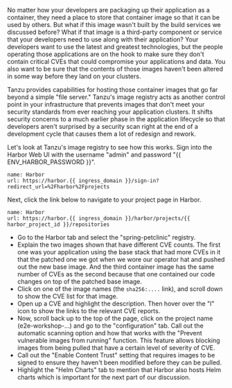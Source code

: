 No matter how your developers are packaging up their application as a container, they need a place to store that container image so that it can be used by others.  But what if this image wasn't built by the build services we discussed before?  What if that image is a third-party component or service that your developers need to use along with their application?  Your developers want to use the latest and greatest technologies, but the people operating those applications are on the hook to make sure they don't contain critical CVEs that could compromise your applications and data.  You also want to be sure that the contents of those images haven't been altered in some way before they land on your clusters.

Tanzu provides capabilities for hosting those container images that go far beyond a simple "file server."  Tanzu's image registry acts as another control point in your infrastructure that prevents images that don't meet your security standards from ever reaching your application clusters.  It shifts security concerns to a much earlier phase in the application lifecycle so that developers aren't surprised by a security scan right at the end of a development cycle that causes them a lot of redesign and rework.

Let's look at Tanzu's image registry to see how this works. Sign into the Harbor Web UI with the username "admin" and password "{{ ENV_HARBOR_PASSWORD }}".

```dashboard:create-dashboard
name: Harbor
url: https://harbor.{{ ingress_domain }}/sign-in?redirect_url=%2Fharbor%2Fprojects
```

Next, click the link below to navigate to your project page in Harbor.

```dashboard:reload-dashboard
name: Harbor
url: https://harbor.{{ ingress_domain }}/harbor/projects/{{ harbor_project_id }}/repositories
```

* Go to the Harbor tab and select the "spring-petclinic" registry.
* Explain the two images shown that have different CVE counts.  The first one was your application using the base stack that had more CVEs in it that the patched one we got when we wore our operator hat and pushed out the new base image.  And the third container image has the same number of CVEs as the second because that one contained our code changes on top of the patched base image.
* Click on one of the image names (the `sha256:....` link), and scroll down to show the CVE list for that image.
* Open up a CVE and highlight the description.  Then hover over the "I" icon to show the links to the relevant CVE reports.
* Now, scroll back up to the top of the page, click on the project name (e2e-workshop-...) and go to the "configuration" tab.  Call out the automatic scanning option and how that works with the "Prevent vulnerable images from running" function.  This feature allows blocking images from being pulled that have a certain level of severity of CVE.
* Call out the "Enable Content Trust" setting that requires images to be signed to ensure they haven't been modified before they can be pulled.
* Highlight the "Helm Charts" tab to mention that Harbor also hosts Helm charts which is important for the next part of our discussion.